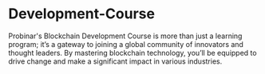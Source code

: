 # Development-Course
Probinar's Blockchain Development Course is more than just a learning program; it’s a gateway to joining a global community of innovators and thought leaders. By mastering blockchain technology, you’ll be equipped to drive change and make a significant impact in various industries.
